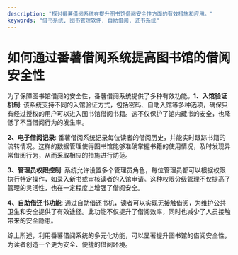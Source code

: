 ```yaml
---
description: "探讨番薯借阅系统在提升图书馆借阅安全性方面的有效措施和应用。"
keywords: "借书系统, 图书管理软件, 自助借阅, 还书系统"
---
```

# 如何通过番薯借阅系统提高图书馆的借阅安全性

为了保障图书馆借阅的安全性，番薯借阅系统提供了多种有效功能。**1、入馆验证机制**: 该系统支持不同的入馆验证方式，包括密码、自助入馆等多种选项，确保只有经过授权的用户可以进入图书馆借阅书籍。这不仅保护了馆内藏书的安全，也降低了不当借阅行为的发生率。

**2、电子借阅记录**: 番薯借阅系统记录每位读者的借阅历史，并能实时跟踪书籍的流转情况。这样的数据管理使得图书馆能够准确掌握书籍的使用情况，及时发现异常借阅行为，从而采取相应的措施进行防范。

**3、管理员权限控制**: 系统允许设置多个管理员角色，每位管理员都可以根据权限执行特定操作，如录入新书或审核读者的入馆申请。这种权限分级管理不仅提高了管理的灵活性，也在一定程度上增强了借阅安全。

**4、自助借还书功能**: 通过自助借还书机，读者可以实现无接触借阅，为维护公共卫生和安全提供了有效途径。此功能不仅提升了借阅效率，同时也减少了人员接触带来的安全隐患。

综上所述，利用番薯借阅系统的多元化功能，可以显著提升图书馆的借阅安全性，为读者创造一个更为安全、便捷的借阅环境。
